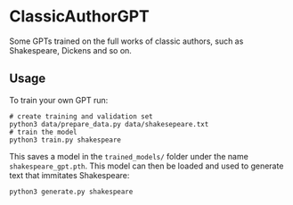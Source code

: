 # ClassicAuthorGPT
Some GPTs trained on the full works of classic authors, such as Shakespeare, Dickens and so on.

## Usage
To train your own GPT run:
```
# create training and validation set
python3 data/prepare_data.py data/shakesepeare.txt
# train the model
python3 train.py shakespeare
```
This saves a model in the `trained_models/` folder under the name `shakespeare_gpt.pth`. This model can then be loaded and used to generate text that immitates Shakespeare:
```
python3 generate.py shakespeare
```
